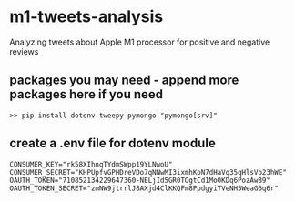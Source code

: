 # m1-tweets-analysis
Analyzing tweets about Apple M1 processor for positive and negative reviews


## packages you may need - append more packages here if you need

```
>> pip install dotenv tweepy pymongo "pymongo[srv]"
```

## create a .env file for dotenv module
```
CONSUMER_KEY="rk58XIhnqTYdmSWpp19YLNwoU"
CONSUMER_SECRET="KHPUpfvGPHDreVDo7qNNwMI3ixmhKoN7dHaVq35qHlsVo23hWE"
OAUTH_TOKEN="710852134229647360-NELjId5GR0TOgtCd1Mo0KDq6PozAw89"
OAUTH_TOKEN_SECRET="zmNW9jtrrlJ8AXjd4ClKKQFm8PpdgyiTVeNH5WeaG6q6r"
```